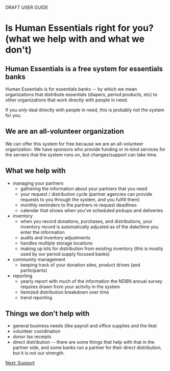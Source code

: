 DRAFT USER GUIDE

# Is Human Essentials right for you? (what we help with and what we don't)
## Human Essentials is a free system for essentials banks 
Human Essentials is for essentials banks -- by which we mean organizations that distribute essentials (diapers, period products, etc) to other organizations that work directly with people in need.

If you *only* deal directly with people in need,  this is probably not the system for you.

## We are an all-volunteer organization 

We can offer this system for free because we are an all-volunteer organization.   We have
sponsors who provide funding or in-kind services for the servers that the system runs on, but changes/support can take time.  

## What we help with
- managing your partners
  - gathering the information about your partners that you need
  - your request / distribution cycle (partner agencies can provide requests to you through the system, and you fulfill  them)
  - monthly reminders to the partners re request deadlines
  - calendar that shows when you've scheduled pickups and deliveries
- inventory
  - when you record donations, purchases, and distributions, your inventory record is automatically adjusted as of the date/time you enter the information
  - audits and inventory adjustments
  - handles multiple storage locations
  - making up kits for distribution from existing inventory (this is mostly used by our period supply focused banks)
- community management
  - keeping track of your donation sites, product drives (and participants)
- reporting
  - yearly report with much of the information the NDBN annual survey requires drawn from your activity in the system
  - itemized distribution breakdown over time
  - trend reporting
## Things we don't help with
- general business needs (like payroll and office supplies and the like)
- volunteer coordination
- donor tax receipts 
- direct distribution -- there are some things that help with that in the partner side, and some banks run a partner for their direct distribution, but it is not our strength.

[Next: Support](intro_ii.md)
